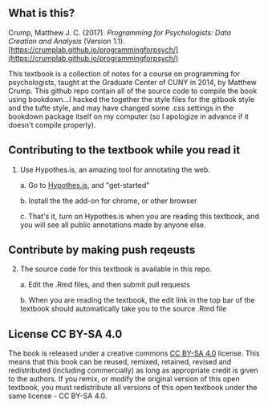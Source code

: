 ## What is this?

Crump, Matthew J. C. (2017). *Programming for Psychologists: Data Creation and Analysis* (Version 1.1). [https://crumplab.github.io/programmingforpsych/](https://crumplab.github.io/programmingforpsych/)

This textbook is a collection of notes for a course on programming for psychologists, taught at the Graduate Center of CUNY in 2014, by Matthew Crump. This github repo contain all of the source code to compile the book using bookdown...I hacked the together the style files for the gitbook style and the tufte style, and may have changed some .css settings in the bookdown package itself on my computer (so I apologize in advance if it doesn't compile properly).

## Contributing to the textbook while you read it 

1. Use Hypothes.is, an amazing tool for annotating the web.
  
    a. Go to [Hypothes.is](https://web.hypothes.is/), and "get-started"
  
    b. Install the the add-on for chrome, or other browser
  
    c. That's it, turn on Hypothes.is when you are reading this textbook, and you will see all public annotations made by anyone else.
  
## Contribute by making push reqeusts

2. The source code for this textbook is available in this repo. 
 
   a. Edit the .Rmd files, and then submit pull requests
  
   b. When you are reading the textbook, the edit link in the top bar of the textbook should automatically take you to the source .Rmd file
 
## License CC BY-SA 4.0

The book is released under a creative commons [CC BY-SA 4.0](https://creativecommons.org/licenses/by-sa/4.0/) license. This means that this book can be reused, remixed, retained, revised and redistributed (including commercially) as long as appropriate credit is given to the authors. If you remix, or modify the original version of this open textbook, you must redistribute all versions of this open textbook under the same license - CC BY-SA 4.0.
